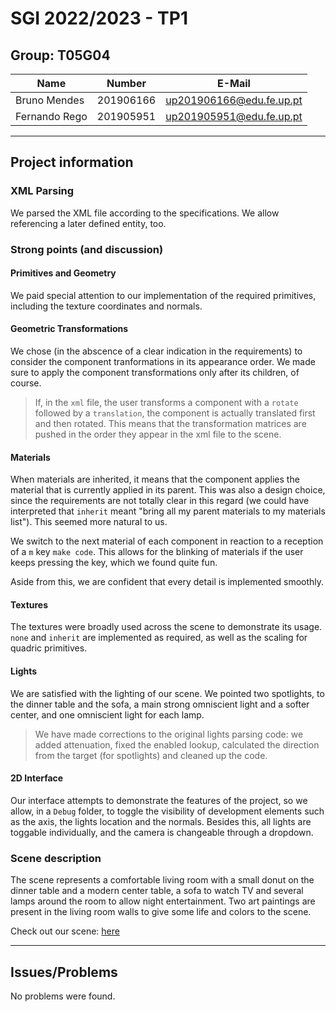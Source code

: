# SGI 2022/2023 - TP1

## Group: T05G04

| Name             | Number    | E-Mail             |
| ---------------- | --------- | ------------------ |
| Bruno Mendes     | 201906166 | up201906166@edu.fe.up.pt |
| Fernando Rego    | 201905951 | up201905951@edu.fe.up.pt |

----
## Project information

### XML Parsing
We parsed the XML file according to the specifications. We allow referencing a later defined entity, too.

### Strong points (and discussion)

#### Primitives and Geometry
We paid special attention to our implementation of the required primitives, including the texture coordinates and normals.

#### Geometric Transformations
We chose (in the abscence of a clear indication in the requirements) to consider the component tranformations in its appearance order. We made sure to apply the component transformations only after its children, of course.

> If, in the `xml` file, the user transforms a component with a `rotate` followed by a `translation`, the component is actually translated first and then rotated. This means that the transformation matrices are pushed in the order they appear in the xml file to the scene.

#### Materials
When materials are inherited, it means that the component applies the material that is currently applied in its parent. This was also a design choice, since the requirements are not totally clear in this regard (we could have interpreted that `inherit` meant "bring all my parent materials to my materials list"). This seemed more natural to us.

We switch to the next material of each component in reaction to a reception of a `m` key `make code`. This allows for the blinking of materials if the user keeps pressing the key, which we found quite fun.

Aside from this, we are confident that every detail is implemented smoothly.

#### Textures
The textures were broadly used across the scene to demonstrate its usage. `none` and `inherit` are implemented as required, as well as the scaling for quadric primitives.

#### Lights
We are satisfied with the lighting of our scene. We pointed two spotlights, to the dinner table and the sofa, a main strong omniscient light and a softer center, and one omniscient light for each lamp.

> We have made corrections to the original lights parsing code: we added attenuation, fixed the enabled lookup, calculated the direction from the target (for spotlights) and cleaned up the code.

#### 2D Interface
Our interface attempts to demonstrate the features of the project, so we allow, in a `Debug` folder, to toggle the visibility of development elements such as the axis, the lights location and the normals. Besides this, all lights are toggable individually, and the camera is changeable through a dropdown.


### Scene description
The scene represents a comfortable living room with a small donut on the dinner table and a modern center table, a sofa to watch TV and several lamps around the room to allow night entertainment. Two art paintings are present in the living room walls to give some life and colors to the scene.

Check out our scene: [here](https://paginas.fe.up.pt/~up201905951/sgi/tp1/)


----
## Issues/Problems

No problems were found.
